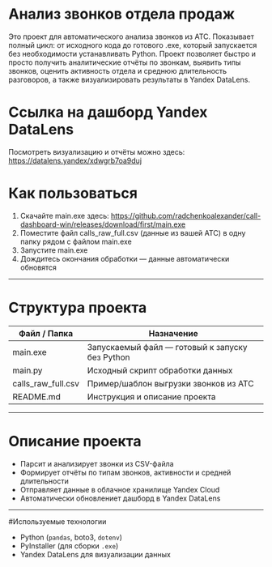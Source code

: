 # Анализ звонков отдела продаж 
Это проект для автоматического анализа звонков из АТС.
Показывает полный цикл: от исходного кода до готового .exe, который запускается без необходимости устанавливать Python.
Проект позволяет быстро и просто получить аналитические отчёты по звонкам, выявить типы звонков, оценить активность отдела и среднюю длительность разговоров, а также визуализировать результаты в Yandex DataLens.

# Ссылка на дашборд Yandex DataLens
Посмотреть визуализацию и отчёты можно здесь: https://datalens.yandex/xdwgrb7oa9duj

# Как пользоваться
1. Скачайте main.exe здесь: https://github.com/radchenkoalexander/call-dashboard-win/releases/download/first/main.exe  
2. Поместите файл calls_raw_full.csv (данные из вашей АТС) в одну папку рядом с файлом main.exe
3. Запустите main.exe  
4. Дождитесь окончания обработки — данные автоматически обновятся  

---
# Структура проекта
| Файл / Папка       | Назначение                                     |
|--------------------|------------------------------------------------|
| main.exe         | Запускаемый файл — готовый к запуску без Python|
| main.py          | Исходный скрипт обработки данных               |
| calls_raw_full.csv | Пример/шаблон выгрузки звонков из АТС        |
| README.md        | Инструкция и описание проекта                  |

---

# Описание проекта

- Парсит и анализирует звонки из CSV-файла  
- Формирует отчёты по типам звонков, активности и средней длительности 
- Отправляет данные в облачное хранилище Yandex Cloud 
- Автоматически обновлениет дашборд в Yandex DataLens

---

#Используемые технологии
- Python (`pandas`, boto3, `dotenv`)  
- PyInstaller (для сборки `.exe`)  
- Yandex DataLens для визуализации данных
